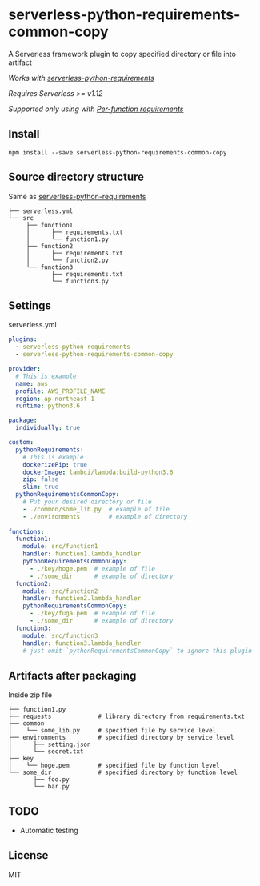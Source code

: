 # serverless-python-requirements-common-copy
A Serverless framework plugin to copy specified directory or file into artifact

*Works with [serverless-python-requirements](https://github.com/UnitedIncome/serverless-python-requirements)*

*Requires Serverless >= v1.12*

*Supported only using with [Per-function requirements](https://github.com/UnitedIncome/serverless-python-requirements#per-function-requirements)*

## Install
```
npm install --save serverless-python-requirements-common-copy
```

## Source directory structure

Same as [serverless-python-requirements](https://github.com/UnitedIncome/serverless-python-requirements)

```
├── serverless.yml
└── src
     ├── function1
     │      ├── requirements.txt
     │      └── function1.py
     ├── function2
     │      ├── requirements.txt
     │      └── function2.py
     └── function3
            ├── requirements.txt
            └── function3.py
```

## Settings

serverless.yml
```yaml
plugins:
  - serverless-python-requirements
  - serverless-python-requirements-common-copy

provider:
  # This is example
  name: aws
  profile: AWS_PROFILE_NAME
  region: ap-northeast-1
  runtime: python3.6

package:
  individually: true

custom:
  pythonRequirements:
    # This is example
    dockerizePip: true
    dockerImage: lambci/lambda:build-python3.6
    zip: false
    slim: true
  pythonRequirementsCommonCopy:
    # Put your desired directory or file
    - ./common/some_lib.py  # example of file
    - ./environments        # example of directory
 
functions:
  function1:
    module: src/function1
    handler: function1.lambda_handler    
    pythonRequirementsCommonCopy:
      - ./key/hoge.pem  # example of file
      - ./some_dir      # example of directory
  function2:
    module: src/function2
    handler: function2.lambda_handler    
    pythonRequirementsCommonCopy:
      - ./key/fuga.pem  # example of file
      - ./some_dir      # example of directory
  function3:
    module: src/function3
    handler: function3.lambda_handler
    # just omit `pythonRequirementsCommonCopy` to ignore this plugin
```

## Artifacts after packaging

Inside zip file

```
├── function1.py
├── requests             # library directory from requirements.txt
├── common
│    └── some_lib.py     # specified file by service level
├── environments         # specified directory by service level
│      ├── setting.json
│      └── secret.txt
├── key
│    └── hoge.pem        # specified file by function level
└── some_dir             # specified directory by function level
       ├── foo.py
       └── bar.py
```

## TODO

* Automatic testing

## License
MIT
